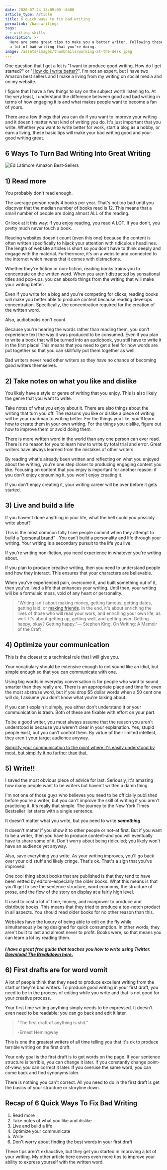 ```yaml
---
date: 2020-07-24 13:09:00 -0400
article_type: Article
title: 6 quick ways to fix bad writing
permalink: /bad-writing/
tags:
  - writing-skills
description: >-
  Here are some great tips to make you a better writer. Following these will fix
  a lot of bad writing that you're doing.
image: /assets/images/thumbnails/working-at-the-desk.jpeg
---
```

One question that I get a lot is "I want to produce good writing. How do I get started?" or "[How do I write better?](/how-to-write-better-and-be-a-better-writer/)". I'm not an expert, but I have two Amazon best sellers and I make a living from my writing on social media and on my website.

I figure that I have a few things to say on the subject worth listening to. At the very least, I understand the difference between good and bad writing in terms of how engaging it is and what makes people want to become a fan of yours.

There are a few things that you can do if you want to improve your writing and it doesn't matter what kind of writing you do. It's just important that you write. Whether you want to write better for work, start a blog as a hobby, or earn a living, these basic tips will make your bad writing good and your good writing great.

## 6 Ways To Turn Bad Writing Into Great Writing

![Ed Latimore Amazon Best-Sellers](/assets/images/posts/best-selling-books.png "My two amazon best-selling books")

## 1) Read more

You probably don't read enough.

The average person reads 4 books per year. That's not too bad until you discover that the median number of books read is 12. This means that a small number of people are doing almost ALL of the reading.

Or look at it this way: if you enjoy reading, you read A LOT. If you don't, you pretty much never touch a book.

Reading websites doesn't count (even this one) because the content is often written specifically to hijack your attention with ridiculous headlines. The length of website articles is short so you don't have to think deeply and engage with the material. Furthermore, it's on a website and connected to the internet which means that it comes with distractions.

Whether they're fiction or non-fiction, reading books trains you to concentrate on the written word. When you aren't distracted by sensational titles and pop-ups, you can absorb things from the writing that will make your writing better.

Even if you write for a blog and you're competing for clicks, reading books will make you better able to produce content because reading develops concentration. Specifically, the concentration required for the creation of the written word.

Also, audiobooks don't count.

Because you're hearing the words rather than reading them, you don't experience text the way it was produced to be consumed. Even if you plan to write a book that will be turned into an audiobook, you still have to write it in the first place\! This means that you need to get a feel for how words are put together so that you can skillfully put them together as well.

Bad writers never read other writers so they have no chance of becoming good writers themselves.

## 2) Take notes on what you like and dislike

You likely have a style or genre of writing that you enjoy. This is also likely the genre that you want to write.

Take notes of what you enjoy about it. There are also things about the writing that turn you off. The reasons you like or dislike a piece of writing will be your roadmap to writing better. For the things you like, you'll learn how to create them in your own writing. For the things you dislike, figure out how to improve them or avoid doing them.

There is more written word in the world than any one person can ever read. There is no reason for you to learn how to write by total trial and error. Great writers have always learned from the mistakes of other writers.

By reading what's already been written and reflecting on what you enjoyed about the writing, you're one step closer to producing engaging content you like. Focusing on content that you enjoy is important for another reason: if you don't enjoy consuming it, you won't enjoy creating it.

If you don't enjoy creating it, your writing career will be over before it gets started.

## 3) Live and build a life

If you haven't done anything in your life, what the hell could you possibly write about?

This is the most common folly I see people commit when they attempt to build a "[personal brand](https://edlatimore.com/how-to-build-a-personal-brand/)" . You can't build a personality and life through your writing. Your writing is a secondary pursuit to the life you live.

If you're writing non-fiction, you need experience in whatever you're writing about.

If you plan to produce creative writing, then you need to understand people and how they interact. This ensures that your characters are believable.

When you've experienced pain, overcome it, and built something out of it, then you've lived a life that enhances your writing. Until then, your writing will be a formulaic mess, void of any heart or personality.

> "Writing isn't about making money, getting famous, getting dates, getting laid, or [making friends](/how-to-make-friends-as-an-adult/). In the end, it's about enriching the lives of those who will read your work, and enriching your own life, as well. It's about getting up, getting well, and getting over. Getting happy, okay? Getting happy.”― Stephen King, On Writing: A Memoir of the Craft

## 4) Optimize your communication

This is the closest to a technical rule that I will give you.

Your vocabulary should be extensive enough to not sound like an idiot, but simple enough so that you can communicate with one.

Using big words in everyday conversation is for people who want to sound smarter than they really are. There is an appropriate place and time for even the most abstruse word, but if you drop $5 dollar words when a 50 cent one will do, I assume you don't know what you're talking about.

If you can't explain it simply, you either don't understand it or your communication is trash. Both of these are fixable with effort on your part.

To be a good writer, you must always assume that the reason you aren't understood is because you weren't clear in your explanation. Yes, stupid people exist, but you can't control them. By virtue of their limited intellect, they aren't your target audience anyway.

[Simplify your communication to the point where it's easily understood by most, but simplify it no further than that.](/persuasive-writing/)

## 5) Write\!\!

I saved the most obvious piece of advice for last. Seriously, it's amazing how many people want to be writers but haven't written a damn thing.

I'm not one of those guys who believes you need to be officially published before you're a writer, but you can't improve the skill of writing if you aren't practicing it. It's really that simple. The journey to the New York Times Bestseller list starts with a single sentence.

It doesn't matter what you write, but you need to write ***something***.

It doesn't matter if you show it to other people or not–at first. But if you want to be a writer, then you have to produce content–and you will eventually have to share some of it. Don't worry about being ridiculed; you likely won't have an audience yet anyway.

Also, save everything you write. As your writing improves, you'll go back over your old stuff and likely cringe. That's ok. That's a sign that you've improved.

One cool thing about books that are published is that they tend to have been vetted by editors–especially the older books. What this means is that you'll get to see the sentence structure, word economy, the structure of prose, and the flow of the story on display at a fairly high level.

It used to cost a lot of time, money, and manpower to produce and distribute books. This means that they tried to produce a top-notch product in all aspects. You should read older books for no other reason than this.

Websites have the luxury of being able to edit on the fly while simultaneously being designed for quick consumption. In other words, they aren't built to last and almost never to profit. Books were, so that means you can learn a lot by reading them.

#### ***I have a great free guide that teaches you how to write using Twitter. [Download The Breakdown here.](/resources/the-breakdown/)***

## 6) First drafts are for word vomit

A lot of people think that they need to produce excellent writing from the start or they're bad writers. To produce good writing in your first draft, you need to be in the process of editing while you write and that is not good for your creative process.

Your first time writing anything simply needs to be expressed. It doesn't even need to be readable; you can go back and edit it later.&nbsp;

> "The first draft of anything is shit."
>
>
> \-Ernest Hemingway

This is one the greatest writers of all time telling you that it's ok to produce terrible writing on the first draft.

Your only goal is the first draft is to get words on the page. If your sentence structure is terrible, you can change it later. If you constantly change point-of-view, you can correct it later. If you overuse the same word, you can come back and find synonyms later.

There is nothing you can't correct. All you need to do in the first draft is get the basics of your structure or storyline down.

## Recap of 6 Quick Ways To Fix Bad Writing

1. Read more
2. Take notes of what you like and dislike
3. Live and build a life
4. Optimize your communicate
5. Write
6. Don't worry about finding the best words in your first draft

These tips aren't exhaustive, but they get you started in improving a lot of your writing. My other article here covers even more tips to improve your ability to express yourself with the written word.
